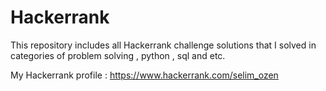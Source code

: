 # Hackerrank
This repository includes all Hackerrank challenge solutions that I solved in categories of problem solving , python , sql and etc.

My Hackerrank profile : https://www.hackerrank.com/selim_ozen
